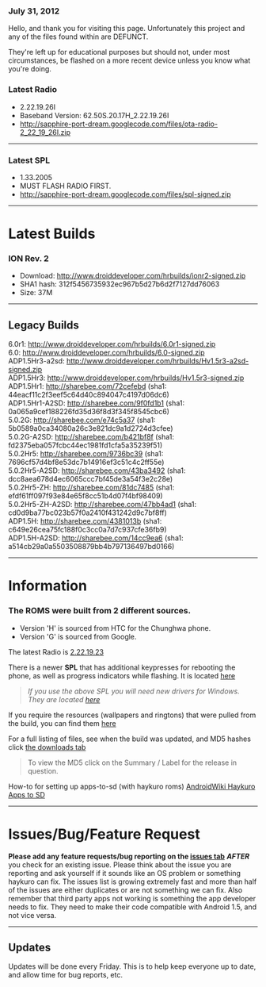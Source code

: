 ### July 31, 2012 ###
Hello, and thank you for visiting this page. Unfortunately this project and any of the files found within are DEFUNCT.

They're left up for educational purposes but should not, under most circumstances, be flashed on a more recent device unless you know what you're doing.


### Latest Radio ###
  * 2.22.19.26I
  * Baseband Version: 62.50S.20.17H\_2.22.19.26I
  * http://sapphire-port-dream.googlecode.com/files/ota-radio-2_22_19_26I.zip

---

### Latest SPL ###
  * 1.33.2005
  * MUST FLASH RADIO FIRST.
  * http://sapphire-port-dream.googlecode.com/files/spl-signed.zip

---

# Latest Builds #
### ION Rev. 2 ###
  * Download: http://www.droiddeveloper.com/hrbuilds/ionr2-signed.zip
  * SHA1 hash: 312f5456735932ec967b5d27b6d2f7127dd76063
  * Size: 37M


---


## Legacy Builds ##
6.0r1: http://www.droiddeveloper.com/hrbuilds/6.0r1-signed.zip<br />
6.0: http://www.droiddeveloper.com/hrbuilds/6.0-signed.zip<br />
ADP1.5Hr3-a2sd: http://www.droiddeveloper.com/hrbuilds/Hv1.5r3-a2sd-signed.zip<br />
ADP1.5Hr3: http://www.droiddeveloper.com/hrbuilds/Hv1.5r3-signed.zip<br />
ADP1.5Hr1: http://sharebee.com/72cefebd (sha1: 44eacf11c2f3eef5c64d40c894047c4197d06dc6)<br />
ADP1.5Hr1-A2SD: http://sharebee.com/9f0fd1b1 (sha1: 0a065a9cef188226fd35d36f8d3f345f8545cbc6)<br />
5.0.2G: http://sharebee.com/e74c5a37 (sha1: 5b0589a0ca34080a26c3e821dc9a1d2724d3cfee)<br />
5.0.2G-A2SD: http://sharebee.com/b421bf8f (sha1: fd2375eba057fcbc44ec1981fd1cfa5a35239f51)<br />
5.0.2Hr5: http://sharebee.com/9736bc39 (sha1: 7696cf57d4bf8e53dc7b14916ef3c51c4c2ff55e)<br />
5.0.2Hr5-A2SD: http://sharebee.com/43ba3492 (sha1: dcc8aea678d4ec6065ccc7bf45de3a54f3e2c28e)<br />
5.0.2Hr5-ZH: http://sharebee.com/81dc7485 (sha1: efdf61ff097f93e84e65f8cc51b4d07f4bf98409)<br />
5.0.2Hr5-ZH-A2SD: http://sharebee.com/47bb4ad1 (sha1: cd0d9ba77bc023b57f0a2410f431242d9c7bf8ff)<br />
ADP1.5H: http://sharebee.com/4381013b (sha1: c649e26cea75fc188f0c3cc0a7d7c937cfe36fb9)<br />
ADP1.5H-A2SD: http://sharebee.com/14cc9ea6 (sha1: a514cb29a0a5503508879bb4b797136497bd0166)<br />


---


# Information #
### The ROMS were built from 2 different sources. ###
  * Version 'H' is sourced from HTC for the Chunghwa phone.
  * Version 'G' is sourced from Google.

The latest Radio is [2.22.19.23](http://sapphire-port-dream.googlecode.com/files/Saphire-Radio-Update%20%28rc33%29.zip)

There is a newer **SPL** that has additional keypresses for rebooting the phone, as well as progress indicators while flashing.
It is located [here](http://sapphire-port-dream.googlecode.com/files/spl-signed.zip)
> _If you use the above SPL you will need new drivers for Windows.
> They are located [here](http://sapphire-port-dream.googlecode.com/files/usb_driver_updated.zip)_

If you require the resources (wallpapers and ringtons) that were pulled from the build, you can find them [here](http://sapphire-port-dream.googlecode.com/files/resource.zip)

For a full listing of files, see when the build was updated, and MD5 hashes click [the downloads tab](http://code.google.com/p/sapphire-port-dream/downloads/list)
> To view the MD5 click on the Summary / Label for the release in question.

How-to for setting up apps-to-sd (with haykuro roms) [AndroidWiki Haykuro Apps to SD](http://android-dls.com/wiki/index.php?title=Haykuro_Apps_to_SD)


---



# Issues/Bug/Feature Request #
**Please add any feature requests/bug reporting on the [issues tab](http://code.google.com/p/sapphire-port-dream/issues/list)** **_AFTER_** you check for an existing issue. Please think about the issue you are reporting and ask yourself if it sounds like an OS problem or something haykuro can fix. The issues list is growing extremely fast and more than half of the issues are either duplicates or are not something we can fix. Also remember that third party apps not working is something the app developer needs to fix. They need to make their code compatible with Android 1.5, and not vice versa.


---


## Updates ##

Updates will be done every Friday. This is to help keep everyone up to date, and allow time for bug reports, etc.